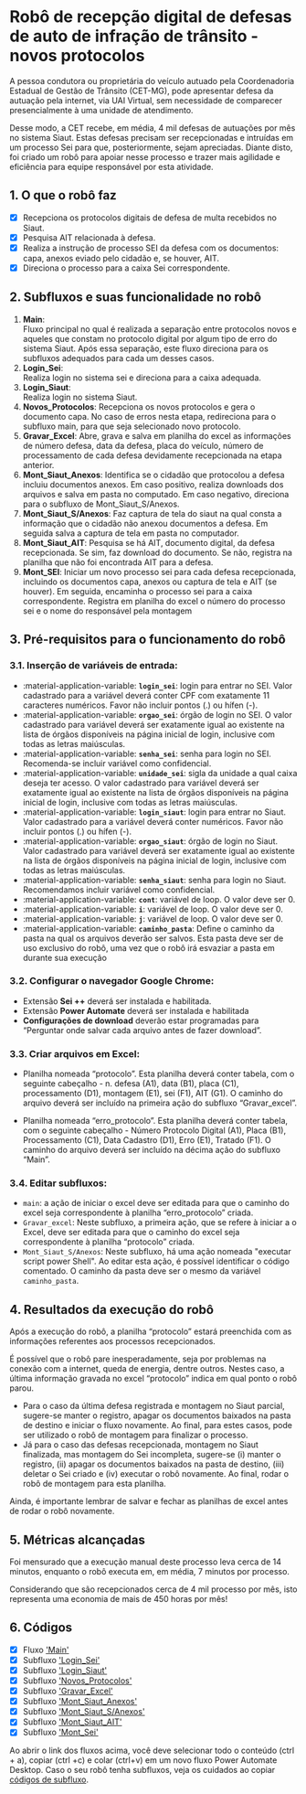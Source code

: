 # **Robô de recepção digital de defesas de auto de infração de trânsito - novos protocolos**

A pessoa condutora ou proprietária do veículo autuado pela Coordenadoria Estadual de Gestão de Trânsito (CET-MG), pode apresentar defesa da autuação pela internet, via UAI Virtual, sem necessidade de comparecer presencialmente à uma unidade de atendimento.

Desse modo, a CET recebe, em média, 4 mil defesas de autuações por mês no sistema Siaut. Estas defesas precisam ser recepcionadas e intruídas em um processo Sei para que, posteriormente, sejam apreciadas. Diante disto, foi criado um robô para apoiar nesse processo e trazer mais agilidade e eficiência para equipe responsável por esta atividade.

## 1. O que o robô faz 
- [x] Recepciona os protocolos digitais de defesa de multa recebidos no Siaut.
- [x] Pesquisa AIT relacionada à defesa.
- [x] Realiza a instrução de processo SEI da defesa com os documentos: capa, anexos eviado pelo cidadão e, se houver, AIT.
- [x] Direciona o processo para a caixa Sei correspondente. 

## 2. Subfluxos e suas funcionalidade no robô 

1. **Main**:  
  Fluxo principal no qual é realizada a separação entre protocolos novos e aqueles que constam no protocolo digital por algum tipo de erro do sistema Siaut. Após essa separação, este fluxo direciona para os subfluxos adequados para cada um desses casos.
2. **Login_Sei**:   
  Realiza login no sistema sei e direciona para a caixa adequada. 
3. **Login_Siaut**:  
  Realiza login no sistema Siaut. 
4. **Novos_Protocolos**:
  Recepciona os novos protocolos e gera o documento capa. No caso de erros nesta etapa, redireciona para o subfluxo main, para que seja selecionado novo protocolo. 
5. **Gravar_Excel**:
  Abre, grava e salva em planilha do excel as informações de número defesa, data da defesa, placa do veículo, número de processamento de cada defesa devidamente recepcionada na etapa anterior.  
6. **Mont_Siaut_Anexos**:
  Identifica se o cidadão que protocolou a defesa incluiu documentos anexos. Em caso positivo, realiza downloads dos arquivos e salva em pasta no computado. Em caso negativo, direciona para o subfluxo de Mont_Siaut_S/Anexos. 
7. **Mont_Siaut_S/Anexos**:
  Faz captura de tela do siaut na qual consta a informação que o cidadão não anexou documentos a defesa. Em seguida salva a captura de tela em pasta no computador. 
8. **Mont_Siaut_AIT**:
  Pesquisa se há AIT, documento digital, da defesa recepcionada. Se sim, faz download do documento. Se não, registra na planilha que não foi encontrada AIT para a defesa.
9. **Mont_SEI**:
  Iniciar um novo processo sei para cada defesa recepcionada, incluindo os documentos capa, anexos ou captura de tela e AIT (se houver). Em seguida, encaminha o processo sei para a caixa correspondente. Registra em planilha do excel o número do processo sei e o nome do responsável pela montagem 

## 3. Pré-requisitos para o funcionamento do robô 

### 3.1. Inserção de variáveis de entrada:

  - :material-application-variable: **`login_sei`**: login para entrar no SEI. Valor cadastrado para a variável deverá conter CPF com exatamente 11 caracteres numéricos. Favor não incluir pontos (.) ou hífen (-).
  - :material-application-variable: **`orgao_sei`**: órgão de login no SEI. O valor cadastrado para variável deverá ser exatamente igual ao existente na lista de órgãos disponíveis na página inicial de login, inclusive com todas as letras maiúsculas.
  - :material-application-variable: **`senha_sei`**: senha para login no SEI. Recomenda-se incluir variável como confidencial.
  - :material-application-variable: **`unidade_sei`**: sigla da unidade a qual caixa deseja ter acesso. O valor cadastrado para variável deverá ser exatamente igual ao existente na lista de órgãos disponíveis na página inicial de login, inclusive com todas as letras maiúsculas.
  - :material-application-variable: **`login_siaut`**: login para entrar no Siaut. Valor cadastrado para a variável deverá conter numéricos. Favor não incluir pontos (.) ou hífen (-).
  - :material-application-variable: **`orgao_siaut`**: órgão de login no Siaut. Valor cadastrado para variável deverá ser exatamente igual ao existente na lista de órgãos disponíveis na página inicial de login, inclusive com todas as letras maiúsculas.
  - :material-application-variable: **`senha_siaut`**: senha para login no Siaut. Recomendamos incluir variável como confidencial.
  - :material-application-variable: **`cont`**: variável de loop. O valor deve ser 0. 
  - :material-application-variable: **`i`**: variável de loop. O valor deve ser 0. 
  - :material-application-variable: **`j`**: variável de loop. O valor deve ser 0.
  - :material-application-variable: **`caminho_pasta`**: Define o caminho da pasta na qual os arquivos deverão ser salvos. Esta pasta deve ser de uso exclusivo do robô, uma vez que o robô irá esvaziar a pasta em durante sua execução 

### 3.2. Configurar o navegador Google Chrome: 

  - Extensão **Sei ++** deverá ser instalada e habilitada.
  - Extensão **Power Automate** deverá ser instalada e habilitada
  - **Configurações de download** deverão estar programadas para “Perguntar onde salvar cada arquivo antes de fazer download”. 

### 3.3. Criar arquivos em Excel: 

  - Planilha nomeada “protocolo”. Esta planilha deverá conter tabela, com o seguinte cabeçalho - n. defesa (A1), data (B1), placa (C1), processamento (D1), montagem (E1), sei (F1), AIT (G1). O caminho do arquivo deverá ser incluído na primeira ação do subfluxo “Gravar_excel”. 

  - Planilha nomeada “erro_protocolo”. Esta planilha deverá conter tabela, com o seguinte cabeçalho - Número Protocolo Digital (A1), Placa (B1), Processamento (C1), Data Cadastro (D1), Erro (E1), Tratado (F1). O caminho do arquivo deverá ser incluído na décima ação do subfluxo “Main”. 

### 3.4. Editar subfluxos: 
  - `main`: a ação de iniciar o excel deve ser editada para que o caminho do excel seja correspondente à planilha “erro_protocolo” criada.
  - `Gravar_excel`: Neste subfluxo, a primeira ação, que se refere à iniciar a o Excel, deve ser editada para que o caminho do excel seja correspondente à planilha “protocolo” criada.
  - `Mont_Siaut_S/Anexos`: Neste subfluxo, há uma ação nomeada "executar script power Shell". Ao editar esta ação, é possível identificar o código comentado. O caminho da pasta deve ser o mesmo da variável `caminho_pasta`.

## 4. Resultados da execução do robô

Após a execução do robô, a planilha “protocolo” estará preenchida com as informações referentes aos processos recepcionados. 

É possível que o robô pare inesperadamente, seja por problemas na conexão com a internet, queda de energia, dentre outros. Nestes caso, a última informação gravada no excel “protocolo” indica em qual ponto o robô parou. 

- Para o caso da última defesa registrada e montagem no Siaut parcial, sugere-se manter o registro, apagar os documentos baixados na pasta de destino e iniciar o fluxo novamente. Ao final, para estes casos, pode ser utilizado o robô de montagem para finalizar o processo.
- Já para o caso das defesas recepcionada, montagem no Siaut finalizada, mas montagem do Sei incompleta, sugere-se (i) manter o registro, (ii) apagar os documentos baixados na pasta de destino, (iii) deletar o Sei criado e (iv) executar o robô novamente. Ao final, rodar o robô de montagem para esta planilha.  

Ainda, é importante lembrar de salvar e fechar as planilhas de excel antes de rodar o robô novamente. 

## 5. Métricas alcançadas
Foi mensurado que a execução manual deste processo leva cerca de 14 minutos, enquanto o robô executa em, em média, 7 minutos por processo. 

Considerando que são recepcionados cerca de 4 mil processo por mês, isto representa uma economia de mais de 450 horas por mês!

## 6. Códigos 
- [x] Fluxo ['Main'](https://raw.githubusercontent.com/automatiza-mg/automatizacoes/refs/heads/post-cet-recepcao/docs/projetos/seplag/cet/cod_recepcao_digital/main.txt)
- [x] Subfluxo ['Login_Sei'](https://raw.githubusercontent.com/automatiza-mg/automatizacoes/refs/heads/post-cet-recepcao/docs/projetos/seplag/cet/cod_recepcao_digital/sub_sei.txt)
- [x] Subfluxo ['Login_Siaut'](https://raw.githubusercontent.com/automatiza-mg/automatizacoes/refs/heads/post-cet-recepcao/docs/projetos/seplag/cet/cod_recepcao_digital/sub_siaut.txt)
- [x] Subfluxo ['Novos_Protocolos'](https://raw.githubusercontent.com/automatiza-mg/automatizacoes/refs/heads/post-cet-recepcao/docs/projetos/seplag/cet/cod_recepcao_digital/sub_novos_protocolos.txt)
- [x] Subfluxo ['Gravar_Excel'](https://raw.githubusercontent.com/automatiza-mg/automatizacoes/refs/heads/post-cet-recepcao/docs/projetos/seplag/cet/cod_recepcao_digital/sub_excel.txt)
- [x] Subfluxo ['Mont_Siaut_Anexos'](https://raw.githubusercontent.com/automatiza-mg/automatizacoes/refs/heads/post-cet-recepcao/docs/projetos/seplag/cet/cod_recepcao_digital/sub_mont_siaut_anexo.txt)
- [x] Subfluxo ['Mont_Siaut_S/Anexos'](https://raw.githubusercontent.com/automatiza-mg/automatizacoes/refs/heads/post-cet-recepcao/docs/projetos/seplag/cet/cod_recepcao_digital/sub_mont_siaut_s_anexo.txt)
- [x] Subfluxo ['Mont_Siaut_AIT'](https://raw.githubusercontent.com/automatiza-mg/automatizacoes/refs/heads/post-cet-recepcao/docs/projetos/seplag/cet/cod_recepcao_digital/sub_ait.txt)
- [x] Subfluxo ['Mont_Sei'](https://raw.githubusercontent.com/automatiza-mg/automatizacoes/refs/heads/post-cet-recepcao/docs/projetos/seplag/cet/cod_recepcao_digital/sub_mont_sei.txt)

Ao abrir o link dos fluxos acima, você deve selecionar todo o conteúdo (ctrl + a), copiar (ctrl +c) e colar (ctrl+v) em um novo fluxo Power Automate Desktop. Caso o seu robô tenha subfluxos, veja os cuidados ao copiar [códigos de subfluxo](https://automatiza-mg.github.io/automatizacoes/blog/copiando-c%C3%B3digo-de-subfluxos-de-um-rob%C3%B4/).
